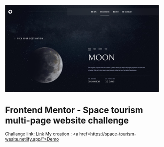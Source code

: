 <img src="./screenshots/ss2.png" alt="">

# Frontend Mentor - Space tourism multi-page website challenge

Challange link: <a href="https://www.frontendmentor.io/challenges/space-tourism-multipage-website-gRWj1URZ3">Link</a>
My creation : <a href=https://space-tourism-wesite.netlify.app/">Demo</a>

